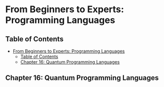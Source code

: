 # From Beginners to Experts: Programming Languages
## Table of Contents
- [From Beginners to Experts: Programming Languages](#from-beginners-to-experts-programming-languages)
  - [Table of Contents](#table-of-contents)
  - [Chapter 16: Quantum Programming Languages](#chapter-16-quantum-programming-languages)

## Chapter 16: Quantum Programming Languages